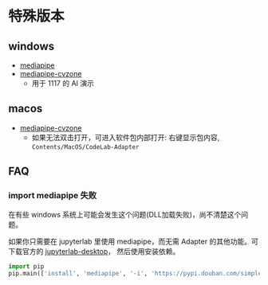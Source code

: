 # 特殊版本

## windows

-   [mediapipe](https://scratch3-files.just4fun.site/codelab-adapter-4_9_6-mediapipe-win64.zip)
-   [mediapipe-cvzone](https://scratch3-files.just4fun.site/codelab-adapter-4_9_6-mediapipe-cvzone-win64.zip)
    -   用于 1117 的 AI 演示

## macos

-   [mediapipe-cvzone](https://scratch3-files.just4fun.site/codelab-adapter-4_9_6-mac-mediapipe-cvzone.zip)
    -   如果无法双击打开，可进入软件包内部打开: 右键显示包内容, `Contents/MacOS/CodeLab-Adapter`

<!--
https://scratch3-files.just4fun.site/codelab-adapter-4_9_6-mac-mediapipe.zip
-->

## FAQ

### import mediapipe 失败
在有些 windows 系统上可能会发生这个问题(DLL加载失败)，尚不清楚这个问题。 <!--重新安装mediapipe也无效-->

如果你只需要在 jupyterlab 里使用 mediapipe，而无需 Adapter 的其他功能。可下载官方的 [jupyterlab-desktop](https://github.com/jupyterlab/jupyterlab-desktop/releases)， 然后使用安装依赖。

```py
import pip
pip.main(['install', 'mediapipe', '-i', 'https://pypi.douban.com/simple'])
```

